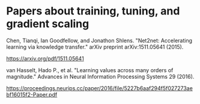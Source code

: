 # Papers about training, tuning, and gradient scaling 

Chen, Tianqi, Ian Goodfellow, and Jonathon Shlens. "Net2net: Accelerating learning via knowledge transfer." arXiv preprint arXiv:1511.05641 (2015).

https://arxiv.org/pdf/1511.05641

van Hasselt, Hado P., et al. "Learning values across many orders of magnitude." Advances in Neural Information Processing Systems 29 (2016).

https://proceedings.neurips.cc/paper/2016/file/5227b6aaf294f5f027273aebf16015f2-Paper.pdf

